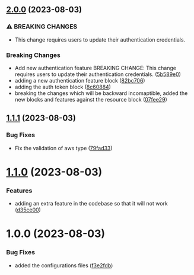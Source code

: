 ## [2.0.0](https://github.com/VaibhavJain97/spring-boot-docker-master/compare/v1.1.1...v2.0.0) (2023-08-03)


### ⚠ BREAKING CHANGES

* This change requires users to update their authentication credentials.

### Breaking Changes

* Add new authentication feature  BREAKING CHANGE: This change requires users to update their authentication credentials. ([5b589e0](https://github.com/VaibhavJain97/spring-boot-docker-master/commit/5b589e00504e5f8674900191b84cd961cbe42e75))
* adding a new authentication feature block ([82bc706](https://github.com/VaibhavJain97/spring-boot-docker-master/commit/82bc7064a133fa806f2d1a5d4ac2db1291a14f70))
* adding the auth token block ([8c60884](https://github.com/VaibhavJain97/spring-boot-docker-master/commit/8c6088472c356e51d95fdc589bdbb85844000e57))
* breaking the changes which will be backward incomaptible, added the new blocks and features against the resource block ([07fee29](https://github.com/VaibhavJain97/spring-boot-docker-master/commit/07fee29730b8dcdfe940d1009e5167454bf7bb81))

## [1.1.1](https://github.com/VaibhavJain97/spring-boot-docker-master/compare/v1.1.0...v1.1.1) (2023-08-03)


### Bug Fixes

* Fix the validation of aws type ([79fad33](https://github.com/VaibhavJain97/spring-boot-docker-master/commit/79fad334a8019debfaa0fbe3220f9e98038a6203))

# [1.1.0](https://github.com/VaibhavJain97/spring-boot-docker-master/compare/v1.0.0...v1.1.0) (2023-08-03)


### Features

* adding an extra feature in the codebase so that it will not work ([d35ce00](https://github.com/VaibhavJain97/spring-boot-docker-master/commit/d35ce00e11710214e36a4ae087eb47ce9a4199d1))

# 1.0.0 (2023-08-03)


### Bug Fixes

* added the configurations files ([f3e2fdb](https://github.com/VaibhavJain97/spring-boot-docker-master/commit/f3e2fdb22e4b71a6d0016cba061081868183f8fc))
